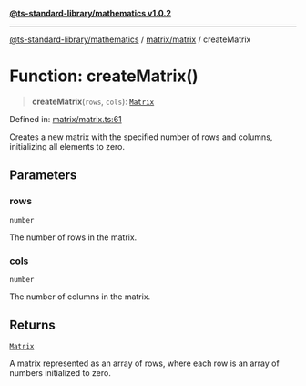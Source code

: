 [**@ts-standard-library/mathematics v1.0.2**](../../../README.md)

***

[@ts-standard-library/mathematics](../../../README.md) / [matrix/matrix](../README.md) / createMatrix

# Function: createMatrix()

> **createMatrix**(`rows`, `cols`): [`Matrix`](../type-aliases/Matrix.md)

Defined in: [matrix/matrix.ts:61](https://github.com/gabaudette/ts-stdlib/blob/4a412e6fb273dc9fcab54b84c05921f52dac4b3f/packages/mathematics/src/matrix/matrix.ts#L61)

Creates a new matrix with the specified number of rows and columns,
initializing all elements to zero.

## Parameters

### rows

`number`

The number of rows in the matrix.

### cols

`number`

The number of columns in the matrix.

## Returns

[`Matrix`](../type-aliases/Matrix.md)

A matrix represented as an array of rows, where each row is an array of numbers initialized to zero.
